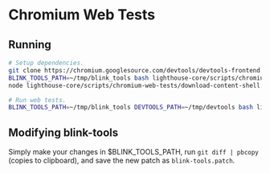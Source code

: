 # Chromium Web Tests

## Running

```sh
# Setup dependencies.
git clone https://chromium.googlesource.com/devtools/devtools-frontend.git ~/tmp/devtools
BLINK_TOOLS_PATH=~/tmp/blink_tools bash lighthouse-core/scripts/chromium-web-tests/download-blink-tools.sh
node lighthouse-core/scripts/chromium-web-tests/download-content-shell.js

# Run web tests.
BLINK_TOOLS_PATH=~/tmp/blink_tools DEVTOOLS_PATH=~/tmp/devtools bash lighthouse-core/scripts/chromium-web-tests/run-web-tests.sh
```

## Modifying blink-tools

Simply make your changes in $BLINK_TOOLS_PATH, run `git diff | pbcopy` (copies to clipboard), and save the new patch as `blink-tools.patch`.
